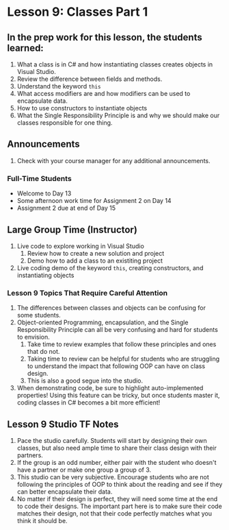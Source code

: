 # Lesson 9: Classes Part 1

## In the prep work for this lesson, the students learned:

1. What a class is in C# and how instantiating classes creates objects in Visual Studio.
1. Review the difference between fields and methods.
1. Understand the keyword `this`
1. What access modifiers are and how modifiers can be used to encapsulate data.
1. How to use constructors to instantiate objects
1. What the Single Responsibility Principle is and why we should make our classes responsible for one thing.

## Announcements

1. Check with your course manager for any additional announcements.

### Full-Time Students

* Welcome to Day 13
* Some afternoon work time for Assignment 2 on Day 14
* Assignment 2 due at end of Day 15

## Large Group Time (Instructor)

1. Live code to explore working in Visual Studio
    1. Review how to create a new solution and project
    1. Demo how to add a class to an existiting project
1. Live coding demo of the keyword `this`, creating constructors, and instantiating objects

### Lesson 9 Topics That Require Careful Attention

1. The differences between classes and objects can be confusing for some students.
1. Object-oriented Programming, encapsulation, and the Single Responsibility Principle can all be very confusing and hard for students to envision.
    1. Take time to review examples that follow these principles and ones that do not.
    1. Taking time to review can be helpful for students who are struggling to understand the impact that following OOP can have on class design.
    1. This is also a good segue into the studio.
1. When demonstrating code, be sure to highlight auto-implemented properties! Using this feature can be tricky, but once students master it, coding classes in C# becomes a bit more efficient!

## Lesson 9 Studio TF Notes

1. Pace the studio carefully. Students will start by designing their own classes, but also need ample time to share their class design with their partners.
1. If the group is an odd number, either pair with the student who doesn't have a partner or make one group a group of 3.
1. This studio can be very subjective. Encourage students who are not following the principles of OOP to think about the reading and see if they can better encapsulate their data.
1. No matter if their design is perfect, they will need some time at the end to code their designs. The important part here is to make sure their code matches their design, not that their code perfectly matches what you think it should be.

